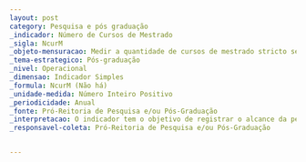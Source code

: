 ```yaml
---
layout: post
category: Pesquisa e pós graduação
_indicador: Número de Cursos de Mestrado 
_sigla: NcurM
_objeto-mensuracao: Medir a quantidade de cursos de mestrado stricto sensu
_tema-estrategico: Pós-graduação
_nivel: Operacional
_dimensao: Indicador Simples
_formula: NcurM (Não há)
_unidade-medida: Número Inteiro Positivo
_periodicidade: Anual
_fonte: Pró-Reitoria de Pesquisa e/ou Pós-Graduação
_interpretacao: O indicador tem o objetivo de registrar o alcance da pesquisa em nível de mestrado stricto sensu
_responsavel-coleta: Pró-Reitoria de Pesquisa e/ou Pós-Graduação


---
```

